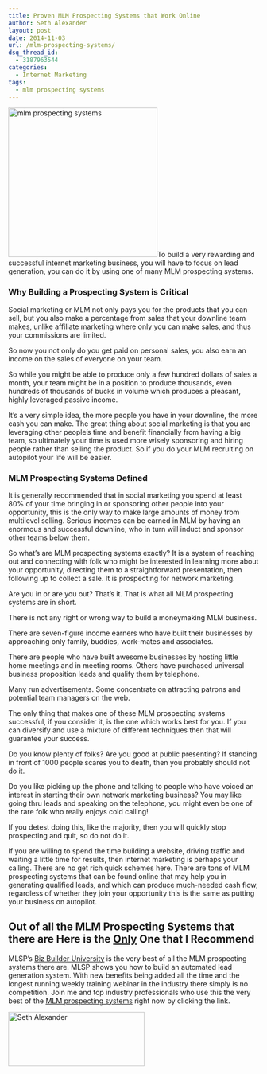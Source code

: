 ```yaml
---
title: Proven MLM Prospecting Systems that Work Online
author: Seth Alexander
layout: post
date: 2014-11-03
url: /mlm-prospecting-systems/
dsq_thread_id:
  - 3187963544
categories:
  - Internet Marketing
tags:
  - mlm prospecting systems
---
```

<img class="alignleft size-medium wp-image-1668" src="http://sethaalexander.com/wp-content/uploads/2014/11/mlm-prospecting-systems-300x300.jpg" alt="mlm prospecting systems" width="300" height="300" />To build a very rewarding and successful internet marketing business, you will have to focus on lead generation, you can do it by using one of many MLM prospecting systems.

### Why Building a Prospecting System is Critical

Social marketing or MLM not only pays you for the products that you can sell, but you also make a percentage from sales that your downline team makes, unlike affiliate marketing where only you can make sales, and thus your commissions are limited.

So now you not only do you get paid on personal sales, you also earn an income on the sales of everyone on your team.

So while you might be able to produce only a few hundred dollars of sales a month, your team might be in a position to produce thousands, even hundreds of thousands of bucks in volume which produces a pleasant, highly leveraged passive income.

It&#8217;s a very simple idea, the more people you have in your downline, the more cash you can make. The great thing about social marketing is that you are leveraging other people&#8217;s time and benefit financially from having a big team, so ultimately your time is used more wisely sponsoring and hiring people rather than selling the product. So if you do your MLM recruiting on autopilot your life will be easier.

### MLM Prospecting Systems Defined

It is generally recommended that in social marketing you spend at least 80% of your time bringing in or sponsoring other people into your opportunity, this is the only way to make large amounts of money from multilevel selling. Serious incomes can be earned in MLM by having an enormous and successful downline, who in turn will induct and sponsor other teams below them.

So what&#8217;s are MLM prospecting systems exactly? It is a system of reaching out and connecting with folk who might be interested in learning more about your opportunity, directing them to a straightforward presentation, then following up to collect a sale. It is prospecting for network marketing.

Are you in or are you out? That&#8217;s it. That is what all MLM prospecting systems are in short.

There is not any right or wrong way to build a moneymaking MLM business.

There are seven-figure income earners who have built their businesses by approaching only family, buddies, work-mates and associates.

There are people who have built awesome businesses by hosting little home meetings and in meeting rooms. Others have purchased universal business proposition leads and qualify them by telephone.

Many run advertisements. Some concentrate on attracting patrons and potential team managers on the web.

The only thing that makes one of these MLM prospecting systems successful, if you consider it, is the one which works best for you. If you can diversify and use a mixture of different techniques then that will guarantee your success.

Do you know plenty of folks? Are you good at public presenting? If standing in front of 1000 people scares you to death, then you probably should not do it.

Do you like picking up the phone and talking to people who have voiced an interest in starting their own network marketing business? You may like going thru leads and speaking on the telephone, you might even be one of the rare folk who really enjoys cold calling!

If you detest doing this, like the majority, then you will quickly stop prospecting and quit, so do not do it.

If you are willing to spend the time building a website, driving traffic and waiting a little time for results, then internet marketing is perhaps your calling. There are no get rich quick schemes here. There are tons of MLM prospecting systems that can be found online that may help you in generating qualified leads, and which can produce much-needed cash flow, regardless of whether they join your opportunity this is the same as putting your business on autopilot.

## Out of all the MLM Prospecting Systems that there are Here is the <span style="text-decoration: underline;">Only</span> One that I Recommend

MLSP’s [Biz Builder University][1] is the very best of all the MLM prospecting systems there are. MLSP shows you how to build an automated lead generation system. With new benefits being added all the time and the longest running weekly training webinar in the industry there simply is no competition. Join me and top industry professionals who use this the very best of the [MLM prospecting systems][1] right now by clicking the link.

[<img class="alignleft size-full wp-image-602" src="http://sethaalexander.com/wp-content/uploads/2012/09/signature.png" alt="Seth Alexander" width="274" height="109" />][2]

 [1]: http://sethalexander.bizbuilderuniversity.com/?t=saa-mlm-prospecting-systems
 [2]: http://sethaalexander.com/about-seth/ "Bio"